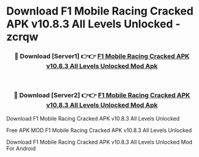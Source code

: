 # Download F1 Mobile Racing Cracked APK v10.8.3 All Levels Unlocked - zcrqw



<div align="center">
<h3>🔴 Download [Server1] 👉👉 <a href="https://momento.my/?title=F1_Mobile_Racing_Cracked_APK_v10.8.3_All_Levels_Unlocked">F1 Mobile Racing Cracked APK v10.8.3 All Levels Unlocked Mod Apk</a></h3><br>

<h3>🔴 Download [Server2] 👉👉 <a href="https://momento.my/?title=F1_Mobile_Racing_Cracked_APK_v10.8.3_All_Levels_Unlocked">F1 Mobile Racing Cracked APK v10.8.3 All Levels Unlocked Mod Apk</a></h3>
</div>



Download F1 Mobile Racing Cracked APK v10.8.3 All Levels Unlocked 

Free APK MOD F1 Mobile Racing Cracked APK v10.8.3 All Levels Unlocked 

Download F1 Mobile Racing Cracked APK v10.8.3 All Levels Unlocked Mod For Android

